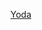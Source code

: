 [Yoda](https://lumiere-a.akamaihd.net/v1/images/Yoda-Retina_2a7ecc26.jpeg?region=0%2C0%2C1536%2C864&width=960)
